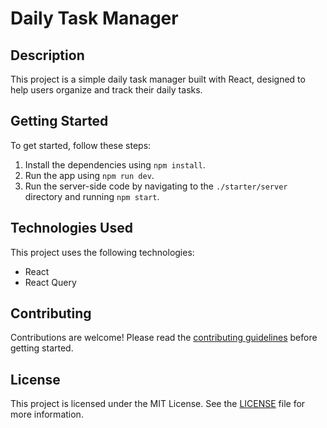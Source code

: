 
# Daily Task Manager

## Description

This project is a simple daily task manager built with React, designed to help users organize and track their daily tasks.

## Getting Started

To get started, follow these steps:

1. Install the dependencies using `npm install`.
2. Run the app using `npm run dev`.
3. Run the server-side code by navigating to the `./starter/server` directory and running `npm start`.

## Technologies Used

This project uses the following technologies:

- React
- React Query

## Contributing

Contributions are welcome! Please read the [contributing guidelines](CONTRIBUTING.md) before getting started.

## License

This project is licensed under the MIT License. See the [LICENSE](LICENSE) file for more information.
